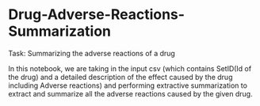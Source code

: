 # Drug-Adverse-Reactions-Summarization
Task: Summarizing the adverse reactions of a drug

In this notebook, we are taking in the input csv (which contains SetID(Id of the drug) and a detailed description of the effect caused by the drug including Adverse reactions) and performing extractive summarization to extract and summarize all the adverse reactions caused by the given drug. 
	
